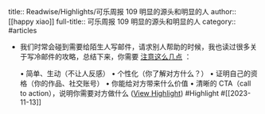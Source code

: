 title:: Readwise/Highlights/可乐周报 109 明显的源头和明显的人
author:: [[happy xiao]]
full-title:: 可乐周报 109 明显的源头和明显的人
category:: #articles

- 我们时常会碰到需要给陌生人写邮件，请求别人帮助的时候，我也读过很多关于写冷邮件的攻略，总结下来，你需要 [注意这么几点](http://l.main.getrevue.co/ls/click?upn=gVFUf18rutnxjaj5Ut67g3CE3tU45TJhB8jV3wN6R-2FkMuFtR0b0XTXKKlnEbcTgl36Z2yZaGBi7A8yB-2Br0d8E1fHpvnvOGvfOihMwMX8RrrXL2A0yZ4TwaauUx2aG851iJ5zttOA2cDW1QjTEFwkvgxTqN9xm6QDXF4nW71v8PrssXXNvYV9YPPQVnpH3wukxY9dvaz0ko46grFU6TI-2FTdJstCZZzeq-2FbVe3O1SAuNw-3DLnLT_8cHMdnBDzJgqQ5JaFlgiosaujKBD3POIkjMTExfmu6piucGikJhht63XoJYqQDwGwRdbAJtE1FLxFzc047Av8RAYYylifVKa6huemFPFwcqRmV-2Fkg8QVmV8fvkSJtdxdIa9atg0ge1cyktI7jC-2FBST9K9yQ1gbmAZ259GoCIZUawNCypGqUuE-2B-2BUC-2FbNPZ8sb39dHXash22KYDXWvELnvkeGrtBfxUev3c-2FA1YQYmBNNDgIJu3PnTKhDe845sB3Wq3AbETCRja5sYPzQ-2BnTT72e7xWf7fTqRYBCI1kGdpLbdiMMbfGyTdGDv8iRk5v5nHPmxnrduLIS2fxMDAZDnMDmMq3N-2BADpXcvhXdlOF0eyvtH8Ijp5PJFJBr-2FGjOTwJa4dSSFAIbMmbI8R-2F8xr3WQ-3D-3D) ：
  
  •   简单、生动（不让人反感）
  •   个性化（你了解对方什么？）
  •   证明自己的资格（你的作品、社交账号）
  •   你能给对方带来什么价值
  •   清晰的 CTA（call to action），说明你需要对方做什么 ([View Highlight](https://read.readwise.io/read/01hf37s91vjy1kt94d5m439dza)) #Highlight #[[2023-11-13]]